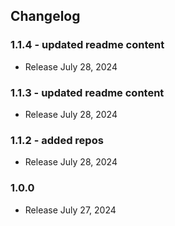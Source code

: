 ## Changelog

### 1.1.4 - updated readme content

- Release July 28, 2024

### 1.1.3 - updated readme content

- Release July 28, 2024

### 1.1.2 - added repos

- Release July 28, 2024

### 1.0.0

- Release July 27, 2024
